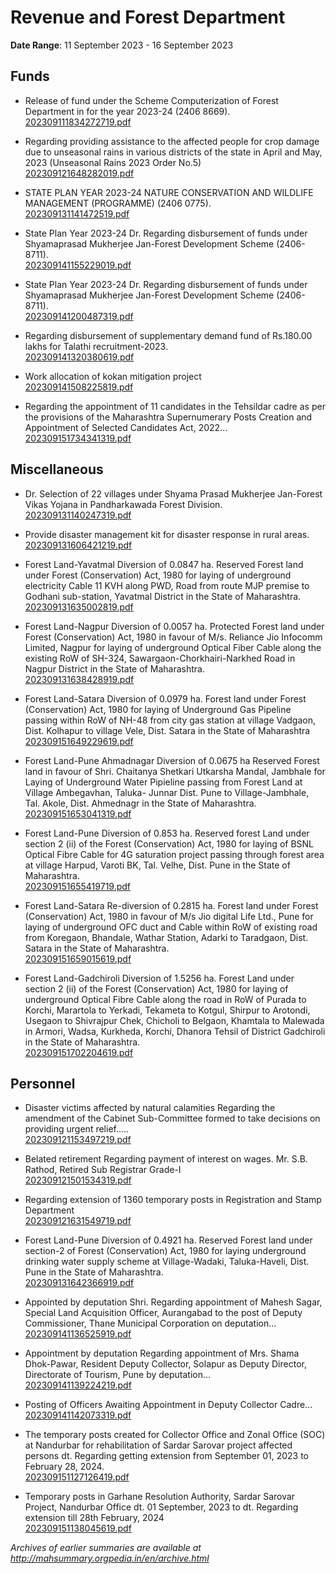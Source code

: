 # Revenue and Forest Department

**Date Range**: 11 September 2023 - 16 September 2023


## Funds
- Release of fund under the Scheme Computerization of Forest Department in for the year 2023-24 (2406 8669).\
  [202309111834272719.pdf](https://gr.maharashtra.gov.in/Site/Upload/Government%20Resolutions/English/202309111834272719.pdf)

- Regarding providing assistance to the affected people for crop damage due to unseasonal rains in various districts of the state in April and May, 2023 (Unseasonal Rains 2023 Order No.5)\
  [202309121648282019.pdf](https://gr.maharashtra.gov.in/Site/Upload/Government%20Resolutions/English/202309121648282019.pdf)

- STATE PLAN YEAR 2023-24 NATURE CONSERVATION AND WILDLIFE MANAGEMENT (PROGRAMME) (2406 0775).\
  [202309131141472519.pdf](https://gr.maharashtra.gov.in/Site/Upload/Government%20Resolutions/English/202309131141472519.pdf)

- State Plan Year 2023-24 Dr. Regarding disbursement of funds under Shyamaprasad Mukherjee Jan-Forest Development Scheme (2406-8711).\
  [202309141155229019.pdf](https://gr.maharashtra.gov.in/Site/Upload/Government%20Resolutions/English/202309141155229019.pdf)

- State Plan Year 2023-24 Dr. Regarding disbursement of funds under Shyamaprasad Mukherjee Jan-Forest Development Scheme (2406-8711).\
  [202309141200487319.pdf](https://gr.maharashtra.gov.in/Site/Upload/Government%20Resolutions/English/202309141200487319.pdf)

- Regarding disbursement of supplementary demand fund of Rs.180.00 lakhs for Talathi recruitment-2023.\
  [202309141320380619.pdf](https://gr.maharashtra.gov.in/Site/Upload/Government%20Resolutions/English/202309141320380619.pdf)

- Work allocation of kokan mitigation project\
  [202309141508225819.pdf](https://gr.maharashtra.gov.in/Site/Upload/Government%20Resolutions/English/202309141508225819.pdf)

- Regarding the appointment of 11 candidates in the Tehsildar cadre as per the provisions of the Maharashtra Supernumerary Posts Creation and Appointment of Selected Candidates Act, 2022...\
  [202309151734341319.pdf](https://gr.maharashtra.gov.in/Site/Upload/Government%20Resolutions/English/202309151734341319.pdf)

## Miscellaneous
- Dr. Selection of 22 villages under Shyama Prasad Mukherjee Jan-Forest Vikas Yojana in Pandharkawada Forest Division.\
  [202309131140247319.pdf](https://gr.maharashtra.gov.in/Site/Upload/Government%20Resolutions/English/202309131140247319.pdf)

- Provide disaster management kit for disaster response in rural areas.\
  [202309131606421219.pdf](https://gr.maharashtra.gov.in/Site/Upload/Government%20Resolutions/English/202309131606421219.pdf)

- Forest Land-Yavatmal Diversion of 0.0847 ha. Reserved Forest land under Forest (Conservation) Act, 1980 for laying of underground electricity Cable 11 KVH along PWD, Road from route MJP premise to Godhani sub-station, Yavatmal District in the State of Maharashtra.\
  [202309131635002819.pdf](https://gr.maharashtra.gov.in/Site/Upload/Government%20Resolutions/English/202309131635002819.pdf)

- Forest Land-Nagpur Diversion of 0.0057 ha. Protected Forest land under Forest (Conservation) Act, 1980 in favour of M/s. Reliance Jio Infocomm Limited, Nagpur for laying of underground Optical Fiber Cable along the existing RoW of SH-324, Sawargaon-Chorkhairi-Narkhed Road in Nagpur District in the State of Maharashtra.\
  [202309131638428919.pdf](https://gr.maharashtra.gov.in/Site/Upload/Government%20Resolutions/English/202309131638428919.pdf)

- Forest Land-Satara Diversion of 0.0979 ha. Forest land under Forest (Conservation) Act, 1980 for laying of Underground Gas Pipeline passing within RoW of NH-48 from city gas station at village Vadgaon, Dist. Kolhapur to village Vele, Dist. Satara in the State of Maharashtra\
  [202309151649229619.pdf](https://gr.maharashtra.gov.in/Site/Upload/Government%20Resolutions/English/202309151649229619.pdf)

- Forest Land-Pune Ahmadnagar Diversion of 0.0675 ha Reserved Forest land in favour of Shri. Chaitanya Shetkari Utkarsha Mandal, Jambhale for Laying of Underground Water Pipieline passing from Forest Land at Village Ambegavhan, Taluka- Junnar Dist. Pune to Village-Jambhale, Tal. Akole, Dist. Ahmednagr in the State of Maharashtra.\
  [202309151653041319.pdf](https://gr.maharashtra.gov.in/Site/Upload/Government%20Resolutions/English/202309151653041319.pdf)

- Forest Land-Pune Diversion of 0.853 ha. Reserved forest Land under section 2 (ii) of the Forest (Conservation) Act, 1980 for laying of BSNL Optical Fibre Cable for 4G saturation project passing through forest area at village Harpud, Varoti BK, Tal. Velhe, Dist. Pune in the State of Maharashtra.\
  [202309151655419719.pdf](https://gr.maharashtra.gov.in/Site/Upload/Government%20Resolutions/English/202309151655419719.pdf)

- Forest Land-Satara Re-diversion of 0.2815 ha. Forest land under Forest (Conservation) Act, 1980 in favour of M/s Jio digital Life Ltd., Pune for laying of underground OFC duct and Cable within RoW of existing road from Koregaon, Bhandale, Wathar Station, Adarki to Taradgaon, Dist. Satara in the State of Maharashtra.\
  [202309151659015619.pdf](https://gr.maharashtra.gov.in/Site/Upload/Government%20Resolutions/English/202309151659015619.pdf)

- Forest Land-Gadchiroli Diversion of 1.5256 ha. Forest Land under section 2 (ii) of the Forest (Conservation) Act, 1980 for laying of underground Optical Fibre Cable along the road in RoW of Purada to Korchi, Marartola to Yerkadi, Tekameta to Kotgul, Shirpur to Arotondi, Usegaon to Shivrajpur Chek, Chicholi to Belgaon, Khamtala to Malewada in Armori, Wadsa, Kurkheda, Korchi, Dhanora Tehsil of District Gadchiroli in the State of Maharashtra.\
  [202309151702204619.pdf](https://gr.maharashtra.gov.in/Site/Upload/Government%20Resolutions/English/202309151702204619.pdf)

## Personnel
- Disaster victims affected by natural calamities Regarding the amendment of the Cabinet Sub-Committee formed to take decisions on providing urgent relief.....\
  [202309121153497219.pdf](https://gr.maharashtra.gov.in/Site/Upload/Government%20Resolutions/English/202309121153497219.pdf)

- Belated retirement Regarding payment of interest on wages. Mr. S.B. Rathod, Retired Sub Registrar Grade-I\
  [202309121501534319.pdf](https://gr.maharashtra.gov.in/Site/Upload/Government%20Resolutions/English/202309121501534319.pdf)

- Regarding extension of 1360 temporary posts in Registration and Stamp Department\
  [202309121631549719.pdf](https://gr.maharashtra.gov.in/Site/Upload/Government%20Resolutions/English/202309121631549719.pdf)

- Forest Land-Pune Diversion of 0.4921 ha. Reserved Forest land under section-2 of Forest (Conservation) Act, 1980 for laying underground drinking water supply scheme at Village-Wadaki, Taluka-Haveli, Dist. Pune in the State of Maharashtra.\
  [202309131642366919.pdf](https://gr.maharashtra.gov.in/Site/Upload/Government%20Resolutions/English/202309131642366919.pdf)

- Appointed by deputation Shri. Regarding appointment of Mahesh Sagar, Special Land Acquisition Officer, Aurangabad to the post of Deputy Commissioner, Thane Municipal Corporation on deputation...\
  [202309141136525919.pdf](https://gr.maharashtra.gov.in/Site/Upload/Government%20Resolutions/English/202309141136525919.pdf)

- Appointment by deputation Regarding appointment of Mrs. Shama Dhok-Pawar, Resident Deputy Collector, Solapur as Deputy Director, Directorate of Tourism, Pune by deputation...\
  [202309141139224219.pdf](https://gr.maharashtra.gov.in/Site/Upload/Government%20Resolutions/English/202309141139224219.pdf)

- Posting of Officers Awaiting Appointment in Deputy Collector Cadre...\
  [202309141142073319.pdf](https://gr.maharashtra.gov.in/Site/Upload/Government%20Resolutions/English/202309141142073319.pdf)

- The temporary posts created for Collector Office and Zonal Office (SOC) at Nandurbar for rehabilitation of Sardar Sarovar project affected persons dt. Regarding getting extension from September 01, 2023 to February 28, 2024.\
  [202309151127126419.pdf](https://gr.maharashtra.gov.in/Site/Upload/Government%20Resolutions/English/202309151127126419.pdf)

- Temporary posts in Garhane Resolution Authority, Sardar Sarovar Project, Nandurbar Office dt. 01 September, 2023 to dt. Regarding extension till 28th February, 2024\
  [202309151138045619.pdf](https://gr.maharashtra.gov.in/Site/Upload/Government%20Resolutions/English/202309151138045619.pdf)


*Archives of earlier summaries are available at http://mahsummary.orgpedia.in/en/archive.html*